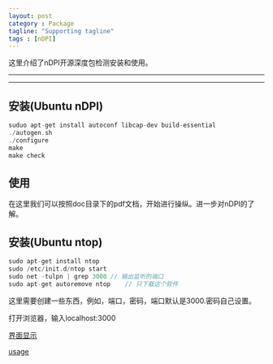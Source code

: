 ```yaml
---
layout: post
category : Package
tagline: "Supporting tagline"
tags : [nDPI]
---
```


这里介绍了nDPI开源深度包检测安装和使用。

---
<!--more-->
---


## 安装(Ubuntu nDPI)

```C
suduo apt-get install autoconf libcap-dev build-essential
./autogen.sh
./configure
make
make check
```
## 使用

在这里我们可以按照doc目录下的pdf文档，开始进行操纵。进一步对nDPI的了解。


## 安装(Ubuntu ntop)

```C
sudo apt-get install ntop
sudo /etc/init.d/ntop start
sudo net -tulpn | grep 3000	// 输出监听的端口
sudo apt-get autoremove ntop	// 只下载这个软件
```
这里需要创建一些东西，例如，端口，密码，端口默认是3000.密码自己设置。

打开浏览器，输入localhost:3000

[界面显示](https://www.maketecheasier.com/install-configure-ntop/)

[usage](https://mbrownnyc.wordpress.com/2011/12/19/install-configure-and-use-ntop-to-monitor-traffic/)

##
